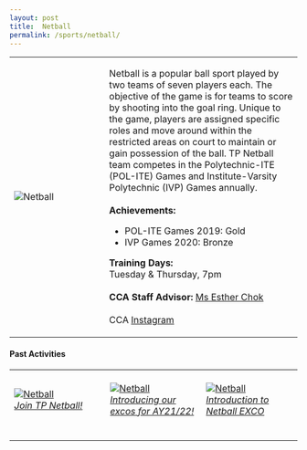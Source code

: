 ```yaml
---
layout: post
title:  Netball
permalink: /sports/netball/
---
```


<table>
    <tr>
        <td style="width:33%"><image src="{{site.baseurl}}/images/CCA_netball.jpg" style="display:block;margin-left:auto;margin-right:auto;" alt="Netball"></image></td>
        <td>
            <p>
                Netball is a popular ball sport played by two teams of seven players each. The objective of the game is for teams to score by shooting into the goal ring. Unique to the game, players are assigned specific roles and move around within the restricted areas on court to maintain or gain possession of the ball. TP Netball team competes in the Polytechnic-ITE (POL-ITE) Games and Institute-Varsity Polytechnic (IVP) Games annually.<br>
                <br>
                <b>Achievements:</b><br>
                <ul>
                    <li>POL-ITE Games 2019: Gold</li>
                    <li>IVP Games 2020: Bronze</li>
                </ul>
            </p>
            <p>
                <b>Training Days:</b><br>
                Tuesday & Thursday, 7pm<br>
                <br>
                <b>CCA Staff Advisor:</b> <a href="mailto:echok@tp.edu.sg">Ms Esther Chok</a><br>
                <br>
                CCA <a href="https://www.instagram.com/tpnetball_">Instagram</a>
            </p>
        </td>
    </tr>
</table>


#### Past Activities

<table>
    <tr>
        <td style="width:33%"><br>
            <a href="https://www.instagram.com/p/COCa3YqnSws">
                <image src="{{site.baseurl}}/images/CCA-netball-ig5.png" style="display:block;margin-left:auto;margin-right:auto;" alt="Netball">
                <h6 style="margin-top:0%">Join TP Netball!</h6>
                </image>
            </a>
        </td>
        <td style="width:33%"><br>
            <a href="https://www.instagram.com/p/COALdolHLtR">
                <image src="{{site.baseurl}}/images/CCA-netball-ig4.png" style="display:block;margin-left:auto;margin-right:auto;" alt="Netball">
                <h6 style="margin-top:0%">Introducing our excos for AY21/22!</h6>
                </image>
            </a>
        </td>
        <td style="width:33%"><br>
            <a href="https://www.instagram.com/p/CAhcah_nk1I/">
                <image src="{{site.baseurl}}/images/CCA-Netball_IG1.png" style="display:block;margin-left:auto;margin-right:auto;" alt="Netball">
                <h6 style="margin-top:0%">Introduction to Netball EXCO</h6>
                </image>
            </a>
        </td>
    </tr>
</table>

